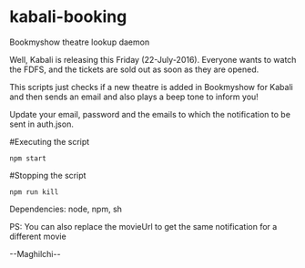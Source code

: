 # kabali-booking
Bookmyshow theatre lookup daemon

Well, Kabali is releasing this Friday (22-July-2016). Everyone wants to watch the FDFS, and the tickets are sold out as soon as they are opened.

This scripts just checks if a new theatre is added in Bookmyshow for Kabali and then sends an email and also plays a beep tone to inform you!

Update your email, password and the emails to which the notification to be sent in auth.json.

#Executing the script

`npm start`

#Stopping the script

`npm run kill`

Dependencies: node, npm, sh

PS: You can also replace the movieUrl to get the same notification for a different movie

--Maghilchi--
